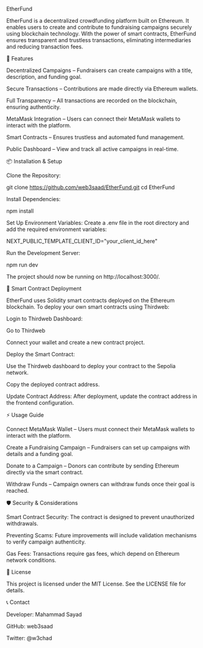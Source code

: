EtherFund

EtherFund is a decentralized crowdfunding platform built on Ethereum. It enables users to create and contribute to fundraising campaigns securely using blockchain technology. With the power of smart contracts, EtherFund ensures transparent and trustless transactions, eliminating intermediaries and reducing transaction fees.

🚀 Features

Decentralized Campaigns – Fundraisers can create campaigns with a title, description, and funding goal.

Secure Transactions – Contributions are made directly via Ethereum wallets.

Full Transparency – All transactions are recorded on the blockchain, ensuring authenticity.

MetaMask Integration – Users can connect their MetaMask wallets to interact with the platform.

Smart Contracts – Ensures trustless and automated fund management.

Public Dashboard – View and track all active campaigns in real-time.


📦 Installation & Setup

Clone the Repository:

git clone https://github.com/web3saad/EtherFund.git
cd EtherFund

Install Dependencies:

npm install

Set Up Environment Variables:
Create a .env file in the root directory and add the required environment variables:

NEXT_PUBLIC_TEMPLATE_CLIENT_ID="your_client_id_here"

Run the Development Server:

npm run dev

The project should now be running on http://localhost:3000/.

🔗 Smart Contract Deployment

EtherFund uses Solidity smart contracts deployed on the Ethereum blockchain. To deploy your own smart contracts using Thirdweb:

Login to Thirdweb Dashboard:

Go to Thirdweb

Connect your wallet and create a new contract project.

Deploy the Smart Contract:

Use the Thirdweb dashboard to deploy your contract to the Sepolia network.

Copy the deployed contract address.

Update Contract Address:
After deployment, update the contract address in the frontend configuration.

⚡ Usage Guide

Connect MetaMask Wallet – Users must connect their MetaMask wallets to interact with the platform.

Create a Fundraising Campaign – Fundraisers can set up campaigns with details and a funding goal.

Donate to a Campaign – Donors can contribute by sending Ethereum directly via the smart contract.

Withdraw Funds – Campaign owners can withdraw funds once their goal is reached.

🛡 Security & Considerations

Smart Contract Security: The contract is designed to prevent unauthorized withdrawals.

Preventing Scams: Future improvements will include validation mechanisms to verify campaign authenticity.

Gas Fees: Transactions require gas fees, which depend on Ethereum network conditions.



📜 License

This project is licensed under the MIT License. See the LICENSE file for details.

📞 Contact

Developer: Mahammad Sayad

GitHub: web3saad

Twitter: @w3chad
